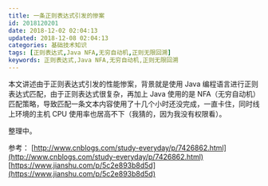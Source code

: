```yaml
---
title: 一条正则表达式引发的惨案
id: 2018120201
date: 2018-12-02 02:04:13
updated: 2018-12-08 02:04:13
categories: 基础技术知识
tags: [正则表达式,Java NFA,无穷自动机,正则无限回溯]
keywords: 正则表达式,Java NFA,无穷自动机,正则无限回溯
---
```


本文讲述由于正则表达式引发的性能惨案，背景就是使用 Java 编程语言进行正则表达式匹配，由于正则表达式很复杂，再加上 Java 使用的是 NFA（无穷自动机）匹配策略，导致匹配一条文本内容使用了十几个小时还没完成，一直卡住，同时线上环境的主机 CPU 使用率也居高不下（我猜的，因为我没有权限看）。

<!-- more -->

整理中。

参考：
[http://www.cnblogs.com/study-everyday/p/7426862.html](http://www.cnblogs.com/study-everyday/p/7426862.html)
[https://www.jianshu.com/p/5c2e893b8d5d](https://www.jianshu.com/p/5c2e893b8d5d)

